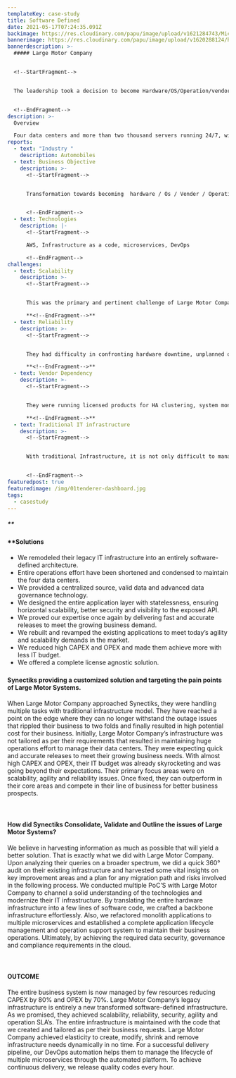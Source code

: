 ```yaml
---
templateKey: case-study
title: Software Defined
date: 2021-05-17T07:24:35.091Z
backimage: https://res.cloudinary.com/papu/image/upload/v1621284743/MicroServices/Microservices_Header_yqd8eu.jpg
bannerimage: https://res.cloudinary.com/papu/image/upload/v1620288124/hybrid-cloud/whyus/Image_2_kgcyij.jpg
bannerdescription: >-
  ##### Large Motor Company


  <!--StartFragment-->


  The leadership took a decision to become Hardware/OS/Operation/vendor agnostic and achieve scalability and reliability across the organization. We helped them with all the technologies, training to make that happen. Our open platform helped them to become complete software defined, automate all operations. We helped them to learn to manage IT in most modern way.


  <!--EndFragment-->
description: >-
  Overview

  Four data centers and more than two thousand servers running 24/7, with twenty plus applications and two hundred operations team, Large Motor Company handles massive daily operations round the clock to give the best world class service to their customers.
reports:
  - text: "Industry "
    description: Automobiles
  - text: Business Objective
    description: >-
      <!--StartFragment-->


      Transformation towards becoming  hardware / Os / Vender / Operation  agnostic. Make everything software defined.


      <!--EndFragment-->
  - text: Technologies
    description: |-
      <!--StartFragment-->

      AWS, Infrastructure as a code, microservices, DevOps

      <!--EndFragment-->
challenges:
  - text: Scalability
    description: >-
      <!--StartFragment-->


      This was the primary and pertinent challenge of Large Motor Company as their applications were not horizontally scalable due to which their applications, faced many performance issues.\

      **<!--EndFragment-->**
  - text: Reliability
    description: >-
      <!--StartFragment-->


      They had difficulty in confronting hardware downtime, unplanned outages have directly impacted software downtime and baffled their IT operations, applications and data.\

      **<!--EndFragment-->**
  - text: Vendor Dependency
    description: >-
      <!--StartFragment-->


      They were running licensed products for HA clustering, system monitoring and security. Most of the products were licensed.\

      **<!--EndFragment-->**
  - text: Traditional IT infrastructure
    description: >-
      <!--StartFragment-->


      With traditional Infrastructure, it is not only difficult to manage a data center but also hard to improve costs in maintaining the physical resources. The Large Motor company was not using more than 10% of their physical resources.


      <!--EndFragment-->
featuredpost: true
featuredimage: /img/01tenderer-dashboard.jpg
tags:
  - casestudy
---
```

<!--StartFragment-->

##### **<h4 class='text-primary'>**Solutions</h4>

* We remodeled their legacy IT infrastructure into an entirely software-defined architecture.
* Entire operations effort have been shortened and condensed to maintain the four data centers.
* We provided a centralized source, valid data and advanced data governance technology.
* We designed the entire application layer with statelessness, ensuring horizontal scalability, better security and visibility to the exposed API.
* We proved our expertise once again by delivering fast and accurate releases to meet the growing business demand.
* We rebuilt and revamped the existing applications to meet today’s agility and scalability demands in the market.
* We reduced high CAPEX and OPEX and made them achieve more with less IT budget.
* We offered a complete license agnostic solution.

##### <h4 class='text-danger'>Synectiks providing a customized solution and targeting the pain points of Large Motor Systems.</h4>

When Large Motor Company approached Synectiks, they were handling multiple tasks with traditional infrastructure model. They have reached a point on the edge where they can no longer withstand the outage issues that rippled their business to two folds and finally resulted in high potential cost for their business. Initially, Large Motor Company’s infrastructure was not tailored as per their requirements that resulted in maintaining huge operations effort to manage their data centers. They were expecting quick and accurate releases to meet their growing business needs. With almost high CAPEX and OPEX, their IT budget was already skyrocketing and was going beyond their expectations. Their primary focus areas were on scalability, agility and reliability issues. Once fixed, they can outperform in their core areas and compete in their line of business for better business prospects.

<br/>

##### <h4 class='text-danger'>How did Synectiks Consolidate, Validate and Outline the issues of Large Motor Systems?</h4>

We believe in harvesting information as much as possible that will yield a better solution. That is exactly what we did with Large Motor Company. Upon analyzing their queries on a broader spectrum, we did a quick 360° audit on their existing infrastructure and harvested some vital insights on key improvement areas and a plan for any migration path and risks involved in the following process. We conducted multiple PoC’S with Large Motor Company to channel a solid understanding of the technologies and modernize their IT infrastructure. By translating the entire hardware infrastructure into a few lines of software code, we crafted a backbone infrastructure effortlessly. Also, we refactored monolith applications to multiple microservices and established a complete application lifecycle management and operation support system to maintain their business operations. Ultimately, by achieving the required data security, governance and compliance requirements in the cloud.

<br/>

##### <h4 class='text-primary'>OUTCOME</h4>

The entire business system is now managed by few resources reducing CAPEX by 80% and OPEX by 70%. Large Motor Company’s legacy infrastructure is entirely a new transformed software-defined infrastructure. As we promised, they achieved scalability, reliability, security, agility and operation SLA’s. The entire infrastructure is maintained with the code that we created and tailored as per their business requests. Large Motor Company achieved elasticity to create, modify, shrink and remove infrastructure needs dynamically in no time. For a successful delivery pipeline, our DevOps automation helps them to manage the lifecycle of multiple microservices through the automated platform. To achieve continuous delivery, we release quality codes every hour.

<!--EndFragment-->